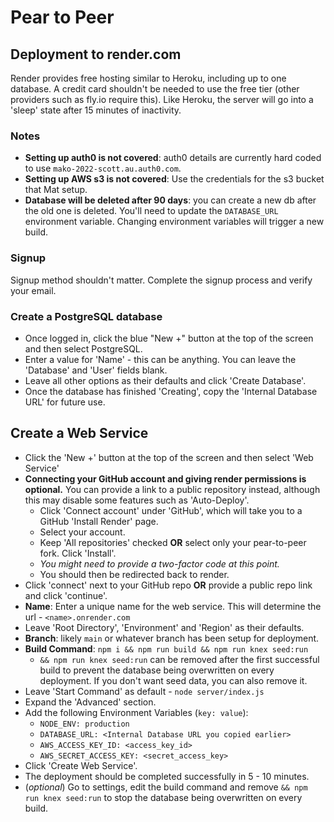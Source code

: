 # Pear to Peer

## Deployment to render.com
Render provides free hosting similar to Heroku, including up to one database. A credit card shouldn't be needed to use the free tier (other providers such as fly.io require this). Like Heroku, the server will go into a 'sleep' state after 15 minutes of inactivity.
### Notes
- **Setting up auth0 is not covered**: auth0 details are currently hard coded to use `mako-2022-scott.au.auth0.com`.
- **Setting up AWS s3 is not covered**: Use the credentials for the s3 bucket that Mat setup.
- **Database will be deleted after 90 days**: you can create a new db after the old one is deleted. You'll need to update the `DATABASE_URL` environment variable. Changing environment variables will trigger a new build.

### Signup
Signup method shouldn't matter. Complete the signup process and verify your email.

### Create a PostgreSQL database
- Once logged in, click the blue "New +" button at the top of the screen and then select PostgreSQL.
- Enter a value for 'Name' - this can be anything. You can leave the 'Database' and 'User' fields blank.
- Leave all other options as their defaults and click 'Create Database'.
- Once the database has finished 'Creating', copy the 'Internal Database URL' for future use.

## Create a Web Service
- Click the 'New +' button at the top of the screen and then select 'Web Service'
- **Connecting your GitHub account and giving render permissions is optional.** You can provide a link to a public repository instead, although this may disable some features such as 'Auto-Deploy'.
  - Click 'Connect account' under 'GitHub', which will take you to a GitHub 'Install Render' page.
  - Select your account.
  - Keep 'All repositories' checked **OR** select only your pear-to-peer fork. Click 'Install'.
  - _You might need to provide a two-factor code at this point._
  - You should then be redirected back to render.
- Click 'connect' next to your GitHub repo **OR** provide a public repo link and click 'continue'.
- **Name**: Enter a unique name for the web service. This will determine the url - `<name>.onrender.com`
- Leave 'Root Directory', 'Environment' and 'Region' as their defaults.
- **Branch**: likely `main` or whatever branch has been setup for deployment.
- **Build Command**: `npm i && npm run build && npm run knex seed:run`
  - `&& npm run knex seed:run` can be removed after the first successful build to prevent the database being overwritten on every deployment. If you don't want seed data, you can also remove it.
- Leave 'Start Command' as default - `node server/index.js`
- Expand the 'Advanced' section.
- Add the following Environment Variables (`key: value`):
  - `NODE_ENV: production`
  - `DATABASE_URL: <Internal Database URL you copied earlier>`
  - `AWS_ACCESS_KEY_ID: <access_key_id>`
  - `AWS_SECRET_ACCESS_KEY: <secret_access_key>`
- Click 'Create Web Service'.
- The deployment should be completed successfully in 5 - 10 minutes.
- (_optional_) Go to settings, edit the build command and remove `&& npm run knex seed:run` to stop the database being overwritten on every build.

